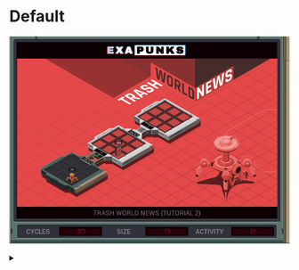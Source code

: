 # Default
![](default.gif)

<details><summary></summary>
<p>

```
LINK 800
GRAB 200
COPY F X
ADDI X F X
MULI X F X
SUBI X F X
COPY X F
LINK 800
DROP
```
</p>
</details>
